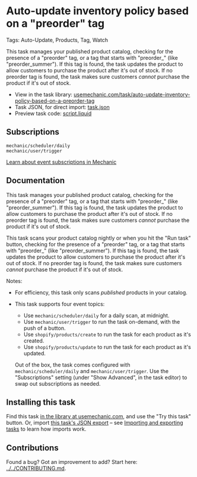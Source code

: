 # Auto-update inventory policy based on a "preorder" tag

Tags: Auto-Update, Products, Tag, Watch

This task manages your published product catalog, checking for the presence of a "preorder" tag, or a tag that starts with "preorder_" (like "preorder_summer"). If this tag is found, the task updates the product to allow customers to purchase the product after it's out of stock. If no preorder tag is found, the task makes sure customers *cannot* purchase the product if it's out of stock.

* View in the task library: [usemechanic.com/task/auto-update-inventory-policy-based-on-a-preorder-tag](https://usemechanic.com/task/auto-update-inventory-policy-based-on-a-preorder-tag)
* Task JSON, for direct import: [task.json](../../tasks/auto-update-inventory-policy-based-on-a-preorder-tag.json)
* Preview task code: [script.liquid](./script.liquid)

## Subscriptions

```liquid
mechanic/scheduler/daily
mechanic/user/trigger
```

[Learn about event subscriptions in Mechanic](https://docs.usemechanic.com/article/408-subscriptions)

## Documentation

This task manages your published product catalog, checking for the presence of a "preorder" tag, or a tag that starts with "preorder_" (like "preorder_summer"). If this tag is found, the task updates the product to allow customers to purchase the product after it's out of stock. If no preorder tag is found, the task makes sure customers *cannot* purchase the product if it's out of stock.

This task scans your product catalog nightly or when you hit the "Run task" button, checking for the presence of a "preorder" tag, or a tag that starts with "preorder_" (like "preorder_summer"). If this tag is found, the task updates the product to allow customers to purchase the product after it's out of stock. If no preorder tag is found, the task makes sure customers *cannot* purchase the product if it's out of stock.

Notes:

* For efficiency, this task only scans _published_ products in your catalog.
* This task supports four event topics:

    * Use `mechanic/scheduler/daily` for a daily scan, at midnight.
    * Use `mechanic/user/trigger` to run the task on-demand, with the push of a button.
    * Use `shopify/products/create` to run the task for each product as it's created.
    * Use `shopify/products/update` to run the task for each product as it's updated.

    Out of the box, the task comes configured with `mechanic/scheduler/daily` and `mechanic/user/trigger`. Use the "Subscriptions" setting (under "Show Advanced", in the task editor) to swap out subscriptions as needed.

## Installing this task

Find this task [in the library at usemechanic.com](https://usemechanic.com/task/auto-update-inventory-policy-based-on-a-preorder-tag), and use the "Try this task" button. Or, import [this task's JSON export](../../tasks/auto-update-inventory-policy-based-on-a-preorder-tag.json) – see [Importing and exporting tasks](https://docs.usemechanic.com/article/505-importing-and-exporting-tasks) to learn how imports work.

## Contributions

Found a bug? Got an improvement to add? Start here: [../../CONTRIBUTING.md](../../CONTRIBUTING.md).
